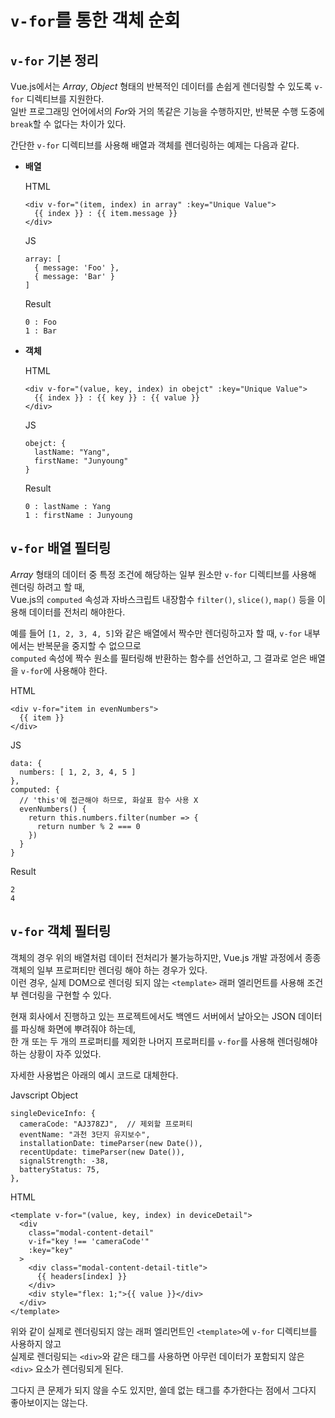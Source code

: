 # `v-for`를 통한 객체 순회


## `v-for` 기본 정리 

Vue.js에서는 *Array*, *Object* 형태의 반복적인 데이터를 손쉽게 렌더링할 수 있도록 `v-for` 디렉티브를 지원한다.  
일반 프로그래밍 언어에서의 *For*와 거의 똑같은 기능을 수행하지만, 반복문 수행 도중에 `break`할 수 없다는 차이가 있다.

간단한 `v-for` 디렉티브를 사용해 배열과 객체를 렌더링하는 예제는 다음과 같다.

- **배열**

  HTML
  ```
  <div v-for="(item, index) in array" :key="Unique Value">
    {{ index }} : {{ item.message }}  
  </div>
  ```

  JS
  ```
  array: [
    { message: 'Foo' },
    { message: 'Bar' }
  ]
  ```

  Result
  ```
  0 : Foo
  1 : Bar
  ```

- **객체**

  HTML
  ```
  <div v-for="(value, key, index) in obejct" :key="Unique Value">
    {{ index }} : {{ key }} : {{ value }}
  </div>
  ```

  JS
  ```
  obejct: {
    lastName: "Yang",
    firstName: "Junyoung"
  }
  ```

  Result
  ```
  0 : lastName : Yang
  1 : firstName : Junyoung
  ```

## `v-for` 배열 필터링

*Array* 형태의 데이터 중 특정 조건에 해당하는 일부 원소만 `v-for` 디렉티브를 사용해 렌더링 하려고 할 때,  
Vue.js의 `computed` 속성과 자바스크립트 내장함수 `filter()`, `slice()`, `map()` 등을 이용해 데이터를 전처리 해야한다.

예를 들어 `[1, 2, 3, 4, 5]`와 같은 배열에서 짝수만 렌더링하고자 할 때, `v-for` 내부에서는 반복문을 중지할 수 없으므로  
`computed` 속성에 짝수 원소를 필터링해 반환하는 함수를 선언하고, 그 결과로 얻은 배열을 `v-for`에 사용해야 한다.

HTML
```
<div v-for="item in evenNumbers">
  {{ item }}
</div>
```

JS
```
data: {
  numbers: [ 1, 2, 3, 4, 5 ]
},
computed: {
  // 'this'에 접근해야 하므로, 화살표 함수 사용 X
  evenNumbers() {
    return this.numbers.filter(number => {
      return number % 2 === 0
    })
  }
}
```

Result
```
2
4
```

## `v-for` 객체 필터링

객체의 경우 위의 배열처럼 데이터 전처리가 불가능하지만, Vue.js 개발 과정에서 종종 객체의 일부 프로퍼티만 렌더링 해야 하는 경우가 있다.  
이런 경우, 실제 DOM으로 렌더링 되지 않는 `<template>` 래퍼 엘리먼트를 사용해 조건부 렌더링을 구현할 수 있다.  

현재 회사에서 진행하고 있는 프로젝트에서도 백엔드 서버에서 날아오는 JSON 데이터를 파싱해 화면에 뿌려줘야 하는데,  
한 개 또는 두 개의 프로퍼티를 제외한 나머지 프로퍼티를 `v-for`를 사용해 렌더링해야 하는 상황이 자주 있었다.

자세한 사용법은 아래의 예시 코드로 대체한다.


Javscript Object
```
singleDeviceInfo: {
  cameraCode: "AJ378ZJ",  // 제외할 프로퍼티
  eventName: "과천 3단지 유지보수",
  installationDate: timeParser(new Date()),
  recentUpdate: timeParser(new Date()),
  signalStrength: -38,
  batteryStatus: 75,
},
```

HTML
```
<template v-for="(value, key, index) in deviceDetail">
  <div
    class="modal-content-detail"
    v-if="key !== 'cameraCode'"
    :key="key"
  >
    <div class="modal-content-detail-title">
      {{ headers[index] }}
    </div>
    <div style="flex: 1;">{{ value }}</div>
  </div>
</template>
```

위와 같이 실제로 렌더링되지 않는 래퍼 엘리먼트인 `<template>`에 `v-for` 디렉티브를 사용하지 않고  
실제로 렌더링되는 `<div>`와 같은 태그를 사용하면 아무런 데이터가 포함되지 않은 `<div>` 요소가 렌더링되게 된다.  

그다지 큰 문제가 되지 않을 수도 있지만, 쓸데 없는 태그를 추가한다는 점에서 그다지 좋아보이지는 않는다.